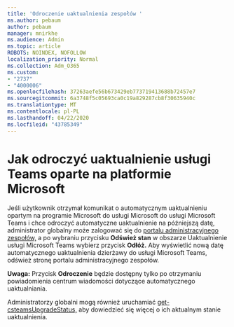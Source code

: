 ```yaml
---
title: 'Odroczenie uaktualnienia zespołów '
ms.author: pebaum
author: pebaum
manager: mnirkhe
ms.audience: Admin
ms.topic: article
ROBOTS: NOINDEX, NOFOLLOW
localization_priority: Normal
ms.collection: Adm_O365
ms.custom:
- "2737"
- "4000006"
ms.openlocfilehash: 37263aefe56b673429eb773719413688b72457e7
ms.sourcegitcommit: 6a3748f5c05693ca0c19a829287cb8f30635940c
ms.translationtype: MT
ms.contentlocale: pl-PL
ms.lasthandoff: 04/22/2020
ms.locfileid: "43785349"
---
```

# <a name="how-to-postpone-the-microsoft-driven-teams-upgrade"></a>Jak odroczyć uaktualnienie usługi Teams oparte na platformie Microsoft

Jeśli użytkownik otrzymał komunikat o automatycznym uaktualnieniu opartym na programie Microsoft do usługi Microsoft do usługi Microsoft Teams i chce odroczyć automatyczne uaktualnienie na późniejszą datę, administrator globalny może zalogować się do [portalu administracyjnego zespołów,](https://admin.teams.microsoft.com/dashboard) a po wybraniu przycisku **Odśwież stan** w obszarze Uaktualnienie usługi Microsoft Teams wybierz przycisk **Odłóż.** Aby wyświetlić nową datę automatycznego uaktualnienia dzierżawy do usługi Microsoft Teams, odśwież stronę portalu administracyjnego zespołów.

**Uwaga:** Przycisk **Odroczenie** będzie dostępny tylko po otrzymaniu powiadomienia centrum wiadomości dotyczące automatycznego uaktualniania. 

Administratorzy globalni mogą również uruchamiać [get-csteamsUpgradeStatus,](https://docs.microsoft.com/powershell/module/skype/get-csteamsupgradestatus?view=skype-ps) aby dowiedzieć się więcej o ich aktualnym stanie uaktualnienia.
